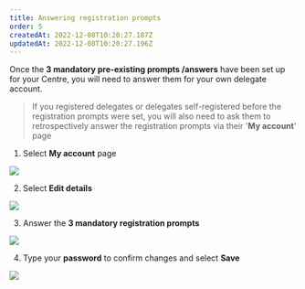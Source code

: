 ```yaml
---
title: Answering registration prompts
order: 5
createdAt: 2022-12-08T10:20:27.187Z
updatedAt: 2022-12-08T10:20:27.196Z
---
```

Once the **3 mandatory pre-existing prompts /answers** have been set up for your Centre, you will need to answer them for your own delegate account.

> If you registered delegates or delegates self-registered before the registration prompts were set, you will also need to ask them to retrospectively answer the registration prompts via their '**My account**' page

1. Select **My account** page

![](/img/editing-profile_1.png)

2. Select **Edit details**

![](/img/answering-registration-prompts_1.png)

3. Answer the **3 mandatory registration prompts** 

![](/img/answering-registration-prompts_2.png)

4. Type your **password** to confirm changes and select **Save**

![](/img/answering-registration-prompts_3.png)